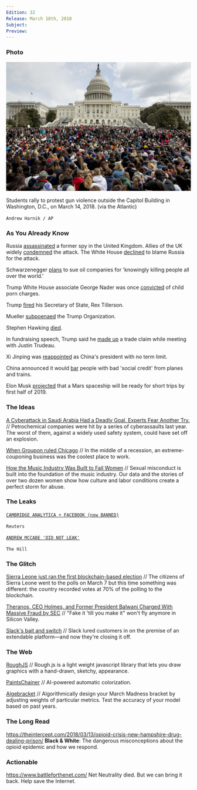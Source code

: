 ```yaml
---
Edition: 32
Release: March 18th, 2018
Subject:
Preview:
---
```


### Photo

![gunviolence.jpg](gunviolence.jpg)

 Students rally to protest gun violence outside the Capitol Building in Washington, D.C., on March 14, 2018. (via the Atlantic)

`Andrew Harnik / AP`

### As You Already Know
Russia [assassinated](http://www.bbc.com/news/live/uk-politics-43402524) a former spy in the United Kingdom. Allies of the UK widely [condemned](http://www.bbc.com/news/world-europe-43415271) the attack. The White House [declined](http://www.businessinsider.com/white-house-refuses-to-accuse-russia-uk-spy-nerve-agent-attack-2018-3) to blame Russia for the attack.

Schwarzenegger [plans](http://thehill.com/blogs/blog-briefing-room/news/377894-schwarzenegger-targeting-oil-companies-for-knowingly-killing) to sue oil companies for 'knowingly killing people all over the world.'

Trump White House associate George Nader was once [convicted](http://www.newsweek.com/trump-nader-child-porn-charges-prison-mueller-849498) of child porn charges.

Trump [fired](http://www.bbc.com/news/world-us-canada-43388723) his Secretary of State, Rex Tillerson.

Mueller [subpoenaed](https://www.nytimes.com/2018/03/15/us/politics/trump-organization-subpoena-mueller-russia.html) the Trump Organization.

Stephen Hawking [died](https://www.bbc.co.uk/news/amp/uk-43396008).

In fundraising speech, Trump said he [made up](https://www.washingtonpost.com/news/post-politics/wp/2018/03/14/in-fundraising-speech-trump-says-he-made-up-facts-in-meeting-with-justin-trudeau/?utm_term=.3c912e739f61) a trade claim while meeting with Justin Trudeau.

Xi Jinping was [reappointed](https://www.ctvnews.ca/world/xi-jinping-reappointed-as-china-s-president-with-no-term-limits-1.3847095) as China's president with no term limit.

China announced it would [bar](https://www.reuters.com/article/us-china-credit/china-to-bar-people-with-bad-social-credit-from-planes-trains-idUSKCN1GS10S) people with bad 'social credit' from planes and trains.

Elon Musk [projected](https://www.cnbc.com/2018/03/11/elon-musk-says-mars-spaceship-will-be-ready-for-short-trips-by-first-half-of-2019.html) that a Mars spaceship will be ready for short trips by first half of 2019.

### The Ideas

[A Cyberattack in Saudi Arabia Had a Deadly Goal. Experts Fear Another Try.](https://www.nytimes.com/2018/03/15/technology/saudi-arabia-hacks-cyberattacks.html) // Petrochemical companies were hit by a series of cyberassaults last year. The worst of them, against a widely used safety system, could have set off an explosion.

[When Groupon ruled Chicago](https://theoutline.com/post/3723/groupon-chicago-recession-legacy?zd=1&zi=s7yd44w5) // In the middle of a recession, an extreme-couponing business was the coolest place to work.

[How the Music Industry Was Built to Fail Women](https://noisey.vice.com/en_us/article/9kzex7/inside-music-industry-sexual-misconduct-harassment-problem-and-metoo) // Sexual misconduct is built into the foundation of the music industry. Our data and the stories of over two dozen women show how culture and labor conditions create a perfect storm for abuse.

### The Leaks

<p align="center">

[`CAMBRIDGE ANALYTICA + FACEBOOK (now BANNED)`](https://www.reuters.com/article/us-usa-trump-russia-facebook/republican-lawmakers-concerned-by-facebook-data-leak-idUSKBN1GU0XFh)

`Reuters`

[`ANDREW MCCABE 'DID NOT LEAK'`](http://thehill.com/homenews/administration/378910-mccabe-i-did-not-leak-to-the-media)

`The Hill`

</p>

### The Glitch
[Sierra Leone just ran the first blockchain-based election](https://techcrunch.com/2018/03/14/sierra-leone-just-ran-the-first-blockchain-based-election/) // The citizens of Sierra Leone went to the polls on March 7 but this time something was different: the country recorded votes at 70% of the polling to the blockchain.

[Theranos, CEO Holmes, and Former President Balwani Charged With Massive Fraud by SEC](https://www.sec.gov/news/press-release/2018-41) // "Fake it 'till you make it" won't fly anymore in Silicon Valley.

[Slack's bait and switch](https://opkode.com/blog/slacks-bait-and-switch/) // Slack lured customers in on the premise of an extendable platform—and now they're closing it off.

### The Web

[RoughJS](https://roughjs.com/) // Rough.js is a light weight javascript library that lets you draw graphics with a hand-drawn, sketchy, appearance.

[PaintsChainer](http://paintschainer.preferred.tech/index_en.html) // AI-powered automatic colorization.

[Algebracket](http://algebracket.com/) // Algorithmically design your March Madness bracket by adjusting weights of particular metrics. Test the accuracy of your model based on past years.

### The Long Read
https://theintercept.com/2018/03/13/opioid-crisis-new-hampshire-drug-dealing-prison/ **Black & White**: The dangerous misconceptions about the opioid epidemic and how we respond.

### Actionable
https://www.battleforthenet.com/ Net Neutrality died. But we can bring it back. Help save the Internet.
